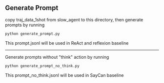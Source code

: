 
## Generate Prompt

copy traj_data_1shot from slow_agent to this directory, then generate prompts by running

```bash 
python generate_prompt.py
```
This prompt.jsonl will be used in ReAct and reflexion baseline

---

Generate prompts without "think" action by running
```bash 
python generate_prompt_no_think.py
```
This prompt_no_think.jsonl will be used in SayCan baseline